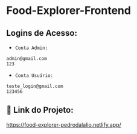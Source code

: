 # Food-Explorer-Frontend

## Logins de Acesso:

- `Conta Admin:`
```
admin@gmail.com
123
```

- `Conta Usuário:`
```
teste_login@gmail.com
123456
```

## 🔗 Link do Projeto:
https://food-explorer-pedrodalalio.netlify.app/
